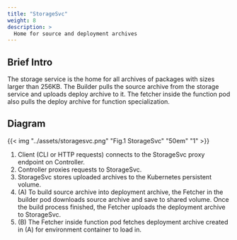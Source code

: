 ```yaml
---
title: "StorageSvc"
weight: 8
description: >
  Home for source and deployment archives
---
```


## Brief Intro

The storage service is the home for all archives of packages with sizes larger than 256KB.
The Builder pulls the source archive from the storage service and uploads deploy archive to it.
The fetcher inside the function pod also pulls the deploy archive for function specialization.

## Diagram

{{< img "../assets/storagesvc.png" "Fig.1 StorageSvc" "50em" "1" >}}

1. Client (CLI or HTTP requests) connects to the StorageSvc proxy endpoint on Controller.
2. Controller proxies requests to StorageSvc.
3. StorageSvc stores uploaded archives to the Kubernetes persistent volume.
4. (A) To build source archive into deployment archive, the Fetcher in the builder pod downloads source archive and save to shared volume.
Once the build process finished, the Fetcher uploads the deployment archive to StorageSvc.
5. (B) The Fetcher inside function pod fetches deployment archive created in (A) for environment container to load in.
